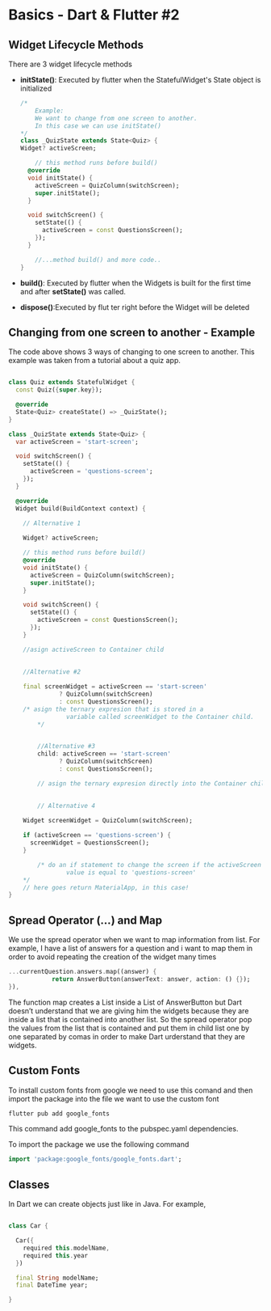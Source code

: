 # Basics - Dart & Flutter #2

## Widget Lifecycle Methods

There are 3 widget lifecycle methods

- **initState()**: Executed by flutter when the StatefulWidget's State object is initialized
    
    ```dart
    /*
    	Example:
    	We want to change from one screen to another. 
    	In this case we can use initState()
    */
    class _QuizState extends State<Quiz> {
    Widget? activeScreen;
    
    	// this method runs before build()
      @override
      void initState() {
        activeScreen = QuizColumn(switchScreen);
        super.initState();
      }
    
      void switchScreen() {
        setState(() {
          activeScreen = const QuestionsScreen();
        });
      }
    
    	//...method build() and more code..
    }
    ```
    
- **build()**: Executed by flutter when the Widgets is built for the first time and after **setState()** was called.
- **dispose()**:Executed by flut ter right before the Widget will be deleted

## Changing from one screen to another - Example

The code above shows 3 ways of changing to one screen to another. This example was taken from a tutorial about a quiz app.

```dart

class Quiz extends StatefulWidget {
  const Quiz({super.key});

  @override
  State<Quiz> createState() => _QuizState();
}

class _QuizState extends State<Quiz> {
  var activeScreen = 'start-screen';

  void switchScreen() {
    setState(() {
      activeScreen = 'questions-screen';
    });
  }

  @override
  Widget build(BuildContext context) {

    // Alternative 1
    
    Widget? activeScreen;

    // this method runs before build()
    @override
    void initState() {
      activeScreen = QuizColumn(switchScreen);
      super.initState();
    }

    void switchScreen() {
      setState(() {
        activeScreen = const QuestionsScreen();
      });
    }

    //asign activeScreen to Container child
    

    //Alternative #2
    
    final screenWidget = activeScreen == 'start-screen'
              ? QuizColumn(switchScreen)
              : const QuestionsScreen();
    /* asign the ternary expresion that is stored in a 
				variable called screenWidget to the Container child. 
		*/
		

		//Alternative #3
		child: activeScreen == 'start-screen'
              ? QuizColumn(switchScreen)
              : const QuestionsScreen();

		// asign the ternary expresion directly into the Container child
		

		// Alternative 4
    
    Widget screenWidget = QuizColumn(switchScreen);

    if (activeScreen == 'questions-screen') {
      screenWidget = QuestionsScreen();
    }

		/* do an if statement to change the screen if the activeScreen
				value is equal to 'questions-screen'
    */
    // here goes return MaterialApp, in this case!
}
```

## Spread Operator (...) and Map

We use the spread operator when we want to map information from list. For example, I have a list of answers for a question and i want to map them in order to avoid repeating the creation of the widget many times

```dart
...currentQuestion.answers.map((answer) {
            return AnswerButton(answerText: answer, action: () {});
}),
```

The function map creates a List inside a List of AnswerButton but Dart doesn’t understand that we are giving him the widgets because they are inside a list that is contained into another list. So the spread operator pop the values from the list that is contained and put them in child list one by one separated by comas in order to make Dart urderstand that they are widgets.

## Custom Fonts

To install custom fonts from google we need to use this comand and then import the package into the file we want to use the custom font

```dart
flutter pub add google_fonts
```

This command add google_fonts to the pubspec.yaml dependencies.

To import the package we use the following command

```dart
import 'package:google_fonts/google_fonts.dart';
```

## Classes 

In Dart we can create objects just like in Java.
For example,
```dart

class Car {

  Car({
    required this.modelName,
    required this.year
  })

  final String modelName;
  final DateTime year; 

}
```

